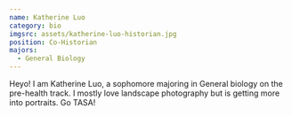 ```yaml
---
name: Katherine Luo
category: bio
imgsrc: assets/katherine-luo-historian.jpg
position: Co-Historian
majors:
  - General Biology
---
```

Heyo! I am Katherine Luo, a sophomore majoring in General biology on the pre-health track. I mostly love landscape photography but is getting more into portraits. Go TASA!
